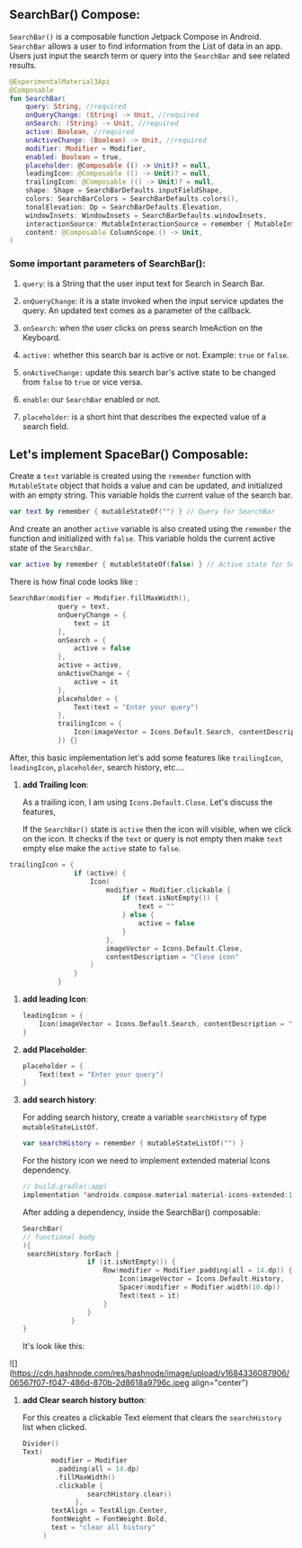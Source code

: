 ## SearchBar() Compose:

`SearchBar()` is a composable function Jetpack Compose in Android. `SearchBar` allows a user to find information from the List of data in an app. Users just input the search term or query into the `SearchBar` and see related results.

```kotlin
@ExperimentalMaterial3Api
@Composable
fun SearchBar(
    query: String, //required 
    onQueryChange: (String) -> Unit, //required 
    onSearch: (String) -> Unit, //required 
    active: Boolean, //required 
    onActiveChange: (Boolean) -> Unit, //required 
    modifier: Modifier = Modifier,
    enabled: Boolean = true,
    placeholder: @Composable (() -> Unit)? = null,
    leadingIcon: @Composable (() -> Unit)? = null,
    trailingIcon: @Composable (() -> Unit)? = null,
    shape: Shape = SearchBarDefaults.inputFieldShape,
    colors: SearchBarColors = SearchBarDefaults.colors(),
    tonalElevation: Dp = SearchBarDefaults.Elevation,
    windowInsets: WindowInsets = SearchBarDefaults.windowInsets,
    interactionSource: MutableInteractionSource = remember { MutableInteractionSource() },
    content: @Composable ColumnScope.() -> Unit,
)
```

### Some important parameters of SearchBar():

1. `query`: is a String that the user input text for Search in Search Bar.

2. `onQueryChange`: it is a state invoked when the input service updates the query. An updated text comes as a parameter of the callback.

3. `onSearch`: when the user clicks on press search ImeAction on the Keyboard.

4. `active:` whether this search bar is active or not. Example: `true` or `false`.

5. `onActiveChange:` update this search bar's active state to be changed from `false` to `true` or vice versa.

6. `enable`: our `SearchBar` enabled or not.

7. `placeholder`: is a short hint that describes the expected value of a search field.


## Let's implement SpaceBar() Composable:

Create a `text` variable is created using the `remember` function with `MutableState` object that holds a value and can be updated, and initialized with an empty string. This variable holds the current value of the search bar.

```kotlin
var text by remember { mutableStateOf("") } // Query for SearchBar
```

And create an another `active` variable is also created using the `remember` the function and initialized with `false`. This variable holds the current active state of the `SearchBar`.

```kotlin
var active by remember { mutableStateOf(false) } // Active state for SearchBar
```

There is how final code looks like :

```kotlin
SearchBar(modifier = Modifier.fillMaxWidth(),
            query = text,
            onQueryChange = {
                text = it
            },
            onSearch = {
                active = false
            },
            active = active,
            onActiveChange = {
                active = it
            },
            placeholder = {
                Text(text = "Enter your query")
            },
            trailingIcon = {
                Icon(imageVector = Icons.Default.Search, contentDescription = null)
            }) {}
```

After, this basic implementation let's add some features like `trailingIcon`, `leadingIcon`, `placeholder`, search history, etc....

1. **add Trailing Icon**:

   As a trailing icon, I am using `Icons.Default.Close`. Let's discuss the features,

   If the `SearchBar()` state is `active` then the icon will visible, when we click on the icon. It checks if the `text` or query is not empty then make `text` empty else make the `active` state to `false`.


```kotlin
trailingIcon = {
                if (active) {
                    Icon(
                        modifier = Modifier.clickable {
                            if (text.isNotEmpty()) {
                                text = ""
                            } else {
                                active = false
                            }
                        },
                        imageVector = Icons.Default.Close,
                        contentDescription = "Close icon"
                    )
                }
            }
```

1. **add leading Icon**:

    ```kotlin
    leadingIcon = {
        Icon(imageVector = Icons.Default.Search, contentDescription = "Search icon")
    }
    ```

2. **add Placeholder**:

    ```kotlin
    placeholder = {
        Text(text = "Enter your query")
    }
    ```

3. **add search history**:

   For adding search history, create a variable `searchHistory` of type `mutableStateListOf`.

    ```kotlin
    var searchHistory = remember { mutableStateListOf("") }
    ```

   For the history icon we need to implement extended material Icons dependency.

    ```kotlin
    // build.gradle(:app)    
    implementation 'androidx.compose.material:material-icons-extended:1.4.3'
    ```

   After adding a dependency, inside the SearchBar() composable:

    ```kotlin
    SearchBar(
    // functional body
    ){
     searchHistory.forEach {
                    if (it.isNotEmpty()) {
                        Row(modifier = Modifier.padding(all = 14.dp)) {
                            Icon(imageVector = Icons.Default.History,           contentDescription = null)
                            Spacer(modifier = Modifier.width(10.dp))
                            Text(text = it)
                        }
                    }
                }
    }
    ```

   It's look like this:


![](https://cdn.hashnode.com/res/hashnode/image/upload/v1684336087906/06567f07-f047-486d-870b-2d8618a9796c.jpeg align="center")

1. **add Clear search history button**:

   For this creates a clickable Text element that clears the `searchHistory` list when clicked.

    ```kotlin
    Divider()
    Text(
           modifier = Modifier
            .padding(all = 14.dp)
            .fillMaxWidth()
            .clickable {
                    searchHistory.clear()
                 },
           textAlign = TextAlign.Center,
           fontWeight = FontWeight.Bold,
           text = "clear all history"
         )
    ```